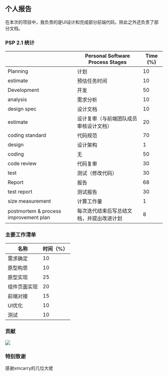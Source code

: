 ## 个人报告

在本次的项目中，我负责的是UI设计和完成部分前端代码，除此之外还负责了部分文档。



### PSP 2.1 统计

|                                       | Personal Software Process Stages         | Time (%) |
| ------------------------------------- | ---------------------------------------- | -------- |
| Planning                              | 计划                                     | 10       |
| estimate                              | 预估任务时间                             | 10       |
| Development                           | 开发                                     | 50       |
| analysis                              | 需求分析                                 | 10       |
| design spec                           | 设计文档                                 | 10       |
| estimate                              | 设计复审（与前端团队成员审核设计文档）   | 20       |
| coding standard                       | 代码规范                                 | 70       |
| design                                | 设计架构                                 | 1        |
| coding                                | 无                                       | 50       |
| code review                           | 代码复审                                 | 30       |
| test                                  | 测试（修改代码）                         | 30       |
| Report                                | 报告                                     | 68       |
| test report                           | 测试报告                                 | 30       |
| size measurement                      | 计算工作量                               | 1        |
| postmortem & process improvement plan | 每次迭代结束后写总结文档，并提出改进计划 | 8        |

### 主要工作清单

| 名称         | 时间（%） |
| ------------ | --------- |
| 需求确定     | 10        |
| 原型构思     | 10        |
| 原型实现     | 25        |
| 组件页面实现 | 20        |
| 前端对接     | 15        |
| UI优化       | 10        |
| 测试         | 10        |

### 贡献

![](https://i.loli.net/2019/07/01/5d18e256cb65e37641.png)

### 特别致谢

感谢xmcarry的几位大佬
